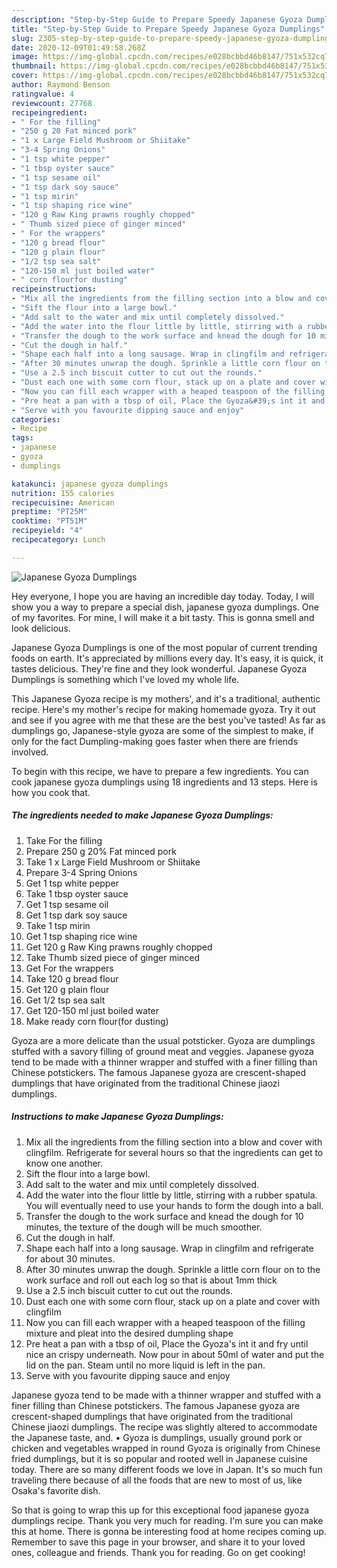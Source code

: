 ```yaml
---
description: "Step-by-Step Guide to Prepare Speedy Japanese Gyoza Dumplings"
title: "Step-by-Step Guide to Prepare Speedy Japanese Gyoza Dumplings"
slug: 2305-step-by-step-guide-to-prepare-speedy-japanese-gyoza-dumplings
date: 2020-12-09T01:49:58.268Z
image: https://img-global.cpcdn.com/recipes/e028bcbbd46b8147/751x532cq70/japanese-gyoza-dumplings-recipe-main-photo.jpg
thumbnail: https://img-global.cpcdn.com/recipes/e028bcbbd46b8147/751x532cq70/japanese-gyoza-dumplings-recipe-main-photo.jpg
cover: https://img-global.cpcdn.com/recipes/e028bcbbd46b8147/751x532cq70/japanese-gyoza-dumplings-recipe-main-photo.jpg
author: Raymond Benson
ratingvalue: 4
reviewcount: 27768
recipeingredient:
- " For the filling"
- "250 g 20 Fat minced pork"
- "1 x Large Field Mushroom or Shiitake"
- "3-4 Spring Onions"
- "1 tsp white pepper"
- "1 tbsp oyster sauce"
- "1 tsp sesame oil"
- "1 tsp dark soy sauce"
- "1 tsp mirin"
- "1 tsp shaping rice wine"
- "120 g Raw King prawns roughly chopped"
- " Thumb sized piece of ginger minced"
- " For the wrappers"
- "120 g bread flour"
- "120 g plain flour"
- "1/2 tsp sea salt"
- "120-150 ml just boiled water"
- " corn flourfor dusting"
recipeinstructions:
- "Mix all the ingredients from the filling section into a blow and cover with clingfilm. Refrigerate for several hours so that the ingredients can get to know one another."
- "Sift the flour into a large bowl."
- "Add salt to the water and mix until completely dissolved."
- "Add the water into the flour little by little, stirring with a rubber spatula. You will eventually need to use your hands to form the dough into a ball."
- "Transfer the dough to the work surface and knead the dough for 10 minutes, the texture of the dough will be much smoother."
- "Cut the dough in half."
- "Shape each half into a long sausage. Wrap in clingfilm and refrigerate for about 30 minutes."
- "After 30 minutes unwrap the dough. Sprinkle a little corn flour on to the work surface and roll out each log so that is about 1mm thick"
- "Use a 2.5 inch biscuit cutter to cut out the rounds."
- "Dust each one with some corn flour, stack up on a plate and cover with clingfilm"
- "Now you can fill each wrapper with a heaped teaspoon of the filling mixture and pleat into the desired dumpling shape"
- "Pre heat a pan with a tbsp of oil, Place the Gyoza&#39;s int it and fry until nice an crispy underneath. Now pour in about 50ml of water and put the lid on the pan. Steam until no more liquid is left in the pan."
- "Serve with you favourite dipping sauce and enjoy"
categories:
- Recipe
tags:
- japanese
- gyoza
- dumplings

katakunci: japanese gyoza dumplings 
nutrition: 155 calories
recipecuisine: American
preptime: "PT25M"
cooktime: "PT51M"
recipeyield: "4"
recipecategory: Lunch

---
```



![Japanese Gyoza Dumplings](https://img-global.cpcdn.com/recipes/e028bcbbd46b8147/751x532cq70/japanese-gyoza-dumplings-recipe-main-photo.jpg)

Hey everyone, I hope you are having an incredible day today. Today, I will show you a way to prepare a special dish, japanese gyoza dumplings. One of my favorites. For mine, I will make it a bit tasty. This is gonna smell and look delicious.

Japanese Gyoza Dumplings is one of the most popular of current trending foods on earth. It's appreciated by millions every day. It's easy, it is quick, it tastes delicious. They're fine and they look wonderful. Japanese Gyoza Dumplings is something which I've loved my whole life.

This Japanese Gyoza recipe is my mothers&#39;, and it&#39;s a traditional, authentic recipe. Here&#39;s my mother&#39;s recipe for making homemade gyoza. Try it out and see if you agree with me that these are the best you&#39;ve tasted! As far as dumplings go, Japanese-style gyoza are some of the simplest to make, if only for the fact Dumpling-making goes faster when there are friends involved.


To begin with this recipe, we have to prepare a few ingredients. You can cook japanese gyoza dumplings using 18 ingredients and 13 steps. Here is how you cook that.

<!--inarticleads1-->

##### The ingredients needed to make Japanese Gyoza Dumplings:

1. Take  For the filling
1. Prepare 250 g 20% Fat minced pork
1. Take 1 x Large Field Mushroom or Shiitake
1. Prepare 3-4 Spring Onions
1. Get 1 tsp white pepper
1. Take 1 tbsp oyster sauce
1. Get 1 tsp sesame oil
1. Get 1 tsp dark soy sauce
1. Take 1 tsp mirin
1. Get 1 tsp shaping rice wine
1. Get 120 g Raw King prawns roughly chopped
1. Take  Thumb sized piece of ginger minced
1. Get  For the wrappers
1. Take 120 g bread flour
1. Get 120 g plain flour
1. Get 1/2 tsp sea salt
1. Get 120-150 ml just boiled water
1. Make ready  corn flour(for dusting)


Gyoza are a more delicate than the usual potsticker. Gyoza are dumplings stuffed with a savory filling of ground meat and veggies. Japanese gyoza tend to be made with a thinner wrapper and stuffed with a finer filling than Chinese potstickers. The famous Japanese gyoza are crescent-shaped dumplings that have originated from the traditional Chinese jiaozi dumplings. 

<!--inarticleads2-->

##### Instructions to make Japanese Gyoza Dumplings:

1. Mix all the ingredients from the filling section into a blow and cover with clingfilm. Refrigerate for several hours so that the ingredients can get to know one another.
1. Sift the flour into a large bowl.
1. Add salt to the water and mix until completely dissolved.
1. Add the water into the flour little by little, stirring with a rubber spatula. You will eventually need to use your hands to form the dough into a ball.
1. Transfer the dough to the work surface and knead the dough for 10 minutes, the texture of the dough will be much smoother.
1. Cut the dough in half.
1. Shape each half into a long sausage. Wrap in clingfilm and refrigerate for about 30 minutes.
1. After 30 minutes unwrap the dough. Sprinkle a little corn flour on to the work surface and roll out each log so that is about 1mm thick
1. Use a 2.5 inch biscuit cutter to cut out the rounds.
1. Dust each one with some corn flour, stack up on a plate and cover with clingfilm
1. Now you can fill each wrapper with a heaped teaspoon of the filling mixture and pleat into the desired dumpling shape
1. Pre heat a pan with a tbsp of oil, Place the Gyoza&#39;s int it and fry until nice an crispy underneath. Now pour in about 50ml of water and put the lid on the pan. Steam until no more liquid is left in the pan.
1. Serve with you favourite dipping sauce and enjoy


Japanese gyoza tend to be made with a thinner wrapper and stuffed with a finer filling than Chinese potstickers. The famous Japanese gyoza are crescent-shaped dumplings that have originated from the traditional Chinese jiaozi dumplings. The recipe was slightly altered to accommodate the Japanese taste, and. • Gyoza is dumplings, usually ground pork or chicken and vegetables wrapped in round Gyoza is originally from Chinese fried dumplings, but it is so popular and rooted well in Japanese cuisine today. There are so many different foods we love in Japan. It&#39;s so much fun traveling there because of all the foods that are new to most of us, like Osaka&#39;s favorite dish. 

So that is going to wrap this up for this exceptional food japanese gyoza dumplings recipe. Thank you very much for reading. I'm sure you can make this at home. There is gonna be interesting food at home recipes coming up. Remember to save this page in your browser, and share it to your loved ones, colleague and friends. Thank you for reading. Go on get cooking!
